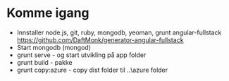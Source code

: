 ﻿# Komme igang

* Innstaller node.js, git, ruby, mongodb, yeoman, grunt angular-fullstack https://github.com/DaftMonk/generator-angular-fullstack
* Start mongodb (mongod)
* grunt serve - og start utvikling på app folder
* grunt build - pakke
* grunt copy:azure - copy dist folder til ..\azure folder



